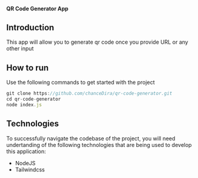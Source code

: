 #### QR Code Generator App

## Introduction

This app will allow you to generate qr code once you provide URL or any other input

## How to run

Use the following commands to get started with the project

```js
git clone https://github.com/chanceDira/qr-code-generator.git
cd qr-code-generator
node index.js
```

## Technologies

To successfully navigate the codebase of the project, you will need undertanding of the following technologies that are being used to develop this application:

- NodeJS
- Tailwindcss

